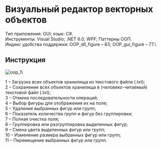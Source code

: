 # Визуальный редактор векторных объектов
Тип приложения: GUI; язык: C#.\
Инструменты: Visual Studio; .NET 6.0; WPF; Паттерны ООП.\
Индекс удобства поддержки: OOP_dll_figure – 83; OOP_gui_figure – 77.\

## Инструкция
![oop_1](https://user-images.githubusercontent.com/62021182/229914198-f34fee92-b455-4bb9-8a68-b97934869198.png)\

1 – Загрузка всех объектов хранилища из текстового файла (.txt);\
2 – Сохранение всех объектов хранилища в (человеко-читаемый) текстовой файл (.txt);\
3 – Отмена последовательности операций;\
4 – Выбор фигуры для отображения их на поле;\
5 – Удаление выбранных фигур или групп;\
6 – Показатель количества групп и фигур без группировки;\
7 – Полная очистка поля;\
8 – Группировка или разгруппировка выделенных фигур;\
9 – Смена цвета выделенных фигур или групп;\
10 – Изменение размера выбранных фигур или групп;\
11 – Перемещение выбранных фигур или групп.

